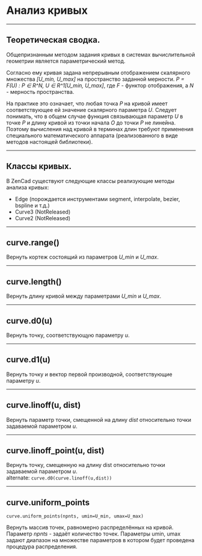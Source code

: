 # Анализ кривых

-------------------------
## Теоретическая сводка.
Общепризнанным методом задания кривых в системах вычислительной геометрии является параметрический метод.

Согласно ему кривая задана непрерывным отображением скалярного множества _[U\_min, U\_max]_ на пространство заданной мерности.
_P = F(U) : P ∈ R^N, U ∈ R^1[U\_min, U\_max]_, где _F_ - функтор отображения, а _N_ - мерность пространства.

На практике это означает, что любая точка _P_ на кривой имеет соответствующее ей значение скалярного параметра _U_. Следует понимать, что в общем случае функция связывающая параметр _U_ в точке _P_ и длину кривой из точки начала _O_ до точки _P_ не линейна. Поэтому вычисления над кривой в терминах длин требуют применения специального математического аппарата (реализованного в виде методов настоящей библиотеки).

-----------------
## Классы кривых.
В ZenCad существуют следующие классы реализующие методы анализа кривых:

* Edge (порождается инструментами segment, interpolate, bezier, bspline и т.д.)
* Curve3 (NotReleased)
* Curve2 (NotReleased)

------------------------------------------------------------------
## curve.range()
Вернуть кортеж состоящий из параметров _U\_min_ и _U\_max_.

-----------------
## curve.length()
Вернуть длину кривой между параметрами _U\_min_ и _U\_max_.

--------------
## curve.d0(u)
Вернуть точку, соответствующую параметру _u_.

---------------
## curve.d1(u)
Вернуть точку и вектор первой производной, соответствующие параметру _u_.

------------------------
## curve.linoff(u, dist)
Вернуть параметр точки, смещенной на длину _dist_ относительно точки задаваемой параметром _u_.

------------------------------
## curve.linoff_point(u, dist)
Вернуть точку, смещенную на длину dist относительно точки задаваемой параметром _u_.  
alternate: `curve.d0(curve.linoff(u,dist))`

------------------------
## curve.uniform_points
```python3
curve.uniform_points(npnts, umin=U_min, umax=U_max)
```  
Вернуть массив точек, равномерно распределённых на кривой. Параметр _npnts_ - задаёт количество точек.
Параметры umin, umax задают диапазон на множестве параметров в котором будет проведена процедура распределения.

